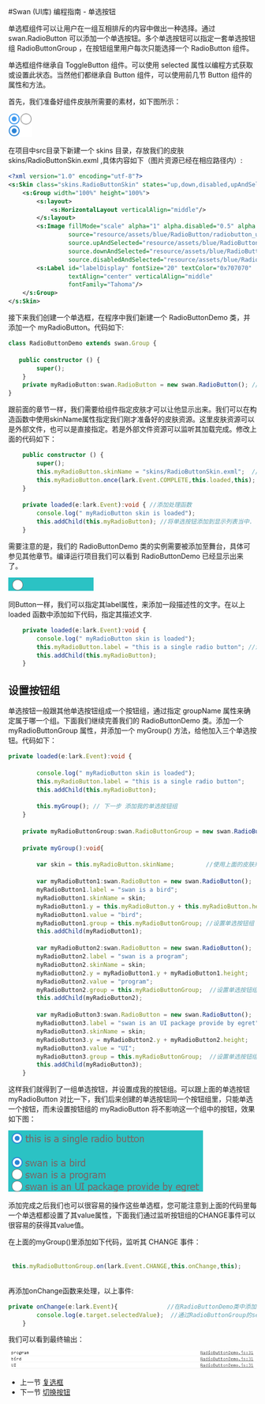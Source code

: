 #Swan (UI库) 编程指南 - 单选按钮

单选框组件可以让用户在一组互相排斥的内容中做出一种选择。通过 swan.RadioButton 可以添加一个单选按钮。多个单选按钮可以指定一套单选按钮组 RadioButtonGroup ，在按钮组里用户每次只能选择一个 RadioButton 组件。

单选框组件继承自 ToggleButton 组件。可以使用 selected 属性以编程方式获取或设置此状态。当然他们都继承自 Button 组件，可以使用前几节 Button 组件的属性和方法。 

首先，我们准备好组件皮肤所需要的素材，如下图所示：

![](image/7-5-radiobutton-skin.png)

在项目中src目录下新建一个 skins 目录，存放我们的皮肤 skins/RadioButtonSkin.exml ,具体内容如下（图片资源已经在相应路径内）:

``` XML
<?xml version="1.0" encoding="utf-8"?>
<s:Skin class="skins.RadioButtonSkin" states="up,down,disabled,upAndSelected,downAndSelected,disabledAndSelected" xmlns:s="http://ns.egret.com/swan">
    <s:Group width="100%" height="100%">
        <s:layout>
            <s:HorizontalLayout verticalAlign="middle"/>
        </s:layout>
        <s:Image fillMode="scale" alpha="1" alpha.disabled="0.5" alpha.down="0.7"
                 source="resource/assets/blue/RadioButton/radiobutton_unselect.png"
                 source.upAndSelected="resource/assets/blue/RadioButton/radiobutton_select_up.png"
                 source.downAndSelected="resource/assets/blue/RadioButton/radiobutton_select_down.png"
                 source.disabledAndSelected="resource/assets/blue/RadioButton/radiobutton_select_disabled.png"/>
        <s:Label id="labelDisplay" fontSize="20" textColor="0x707070"
                 textAlign="center" verticalAlign="middle"
                 fontFamily="Tahoma"/>
    </s:Group>
</s:Skin>
```

接下来我们创建一个单选框，在程序中我们新建一个 RadioButtonDemo 类，并添加一个 myRadioButton。代码如下:

``` TypeScript
class RadioButtonDemo extends swan.Group {
   
   public constructor () {
        super();
    }
    private myRadioButton:swan.RadioButton = new swan.RadioButton(); //新建一个单选按钮
}
```

跟前面的章节一样，我们需要给组件指定皮肤才可以让他显示出来。我们可以在构造函数中使用skinName属性指定我们刚才准备好的皮肤资源。这里皮肤资源可以是外部文件，也可以是直接指定。若是外部文件资源可以监听其加载完成。修改上面的代码如下：

``` TypeScript
    public constructor () {
        super();
        this.myRadioButton.skinName = "skins/RadioButtonSkin.exml";  //指定外部皮肤
        this.myRadioButton.once(lark.Event.COMPLETE,this.loaded,this); // 监听皮肤加载完成事件
    }
    
    private loaded(e:lark.Event):void { //添加处理函数
        console.log(" myRadioButton skin is loaded"); 
        this.addChild(this.myRadioButton); //将单选按钮添加到显示列表当中.
    }
```

需要注意的是，我们的 RadioButtonDemo 类的实例需要被添加至舞台，具体可参见其他章节。编译运行项目我们可以看到 RadioButtonDemo 已经显示出来了。

![](image/7-5-radiobutton-1.png)

同Button一样，我们可以指定其label属性，来添加一段描述性的文字。在以上 loaded 函数中添加如下代码，指定其描述文字.

``` TypeScript
    private loaded(e:lark.Event):void {
        console.log(" myRadioButton skin is loaded");
        this.myRadioButton.label = "this is a single radio button"; //添加描述lable文字描述
        this.addChild(this.myRadioButton);
    }
```

## 设置按钮组

单选按钮一般跟其他单选按钮组成一个按钮组，通过指定 groupName 属性来确定属于哪一个组。下面我们继续完善我们的 RadioButtonDemo 类。添加一个 myRadioButtonGroup 属性，并添加一个 myGroup() 方法，给他加入三个单选按钮。代码如下：

``` TypeScript
private loaded(e:lark.Event):void {

        console.log(" myRadioButton skin is loaded");
        this.myRadioButton.label = "this is a single radio button";
        this.addChild(this.myRadioButton);
        
        this.myGroup(); // 下一步 添加我的单选按钮组
    }

    private myRadioButtonGroup:swan.RadioButtonGroup = new swan.RadioButtonGroup(); //新建我的单选按钮组

    private myGroup():void{
    
        var skin = this.myRadioButton.skinName;         //使用上面的皮肤来完成下面的按钮

        var myRadioButton1:swan.RadioButton = new swan.RadioButton();
        myRadioButton1.label = "swan is a bird";
        myRadioButton1.skinName = skin;
        myRadioButton1.y = this.myRadioButton.y + this.myRadioButton.height +25;
        myRadioButton1.value = "bird";
        myRadioButton1.group = this.myRadioButtonGroup; //设置单选按钮组
        this.addChild(myRadioButton1);

        var myRadioButton2:swan.RadioButton = new swan.RadioButton();
        myRadioButton2.label = "swan is a program";
        myRadioButton2.skinName = skin;
        myRadioButton2.y = myRadioButton1.y + myRadioButton1.height;
        myRadioButton2.value = "program";
        myRadioButton2.group = this.myRadioButtonGroup;  //设置单选按钮组
        this.addChild(myRadioButton2);

        var myRadioButton3:swan.RadioButton = new swan.RadioButton();
        myRadioButton3.label = "swan is an UI package provide by egret";
        myRadioButton3.skinName = skin;
        myRadioButton3.y = myRadioButton2.y + myRadioButton2.height;
        myRadioButton3.value = "UI";
        myRadioButton3.group = this.myRadioButtonGroup;  //设置单选按钮组
        this.addChild(myRadioButton3);
    }

```

这样我们就得到了一组单选按钮，并设置成我的按钮组。可以跟上面的单选按钮 myRadioButton 对比一下，我们后来创建的单选按钮同一个按钮组里，只能单选一个按钮，而未设置按钮组的 myRadioButton 将不影响这一个组中的按钮，效果如下图：

![](image/7-5-radiobutton-2.png)

添加完成之后我们也可以很容易的操作这些单选框，您可能注意到上面的代码里每一个单选框都设置了其value属性，下面我们通过监听按钮组的CHANGE事件可以很容易的获得其value值。

在上面的myGroup()里添加如下代码，监听其 CHANGE 事件：

``` TypeScript

 this.myRadioButtonGroup.on(lark.Event.CHANGE,this.onChange,this);
 
```

再添加onChange函数来处理，以上事件:

``` TypeScript
private onChange(e:lark.Event){              //在RadioButtonDemo类中添加
        console.log(e.target.selectedValue);  //通过RadioButtonGroup的selectedValue值来获取当前单选按钮的value值
    }
```

我们可以看到最终输出：

![](image/7-5-radiobutton-3.png)

* 上一节 [复选框](7-4-checkbox.md)
* 下一节 [切换按钮](7-5-toggle.md)